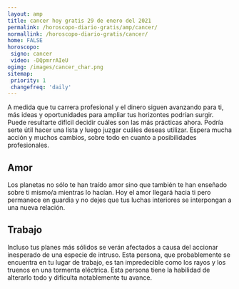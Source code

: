 ```yaml
---
layout: amp
title: cancer hoy gratis 29 de enero del 2021 
permalink: /horoscopo-diario-gratis/amp/cancer/
normallink: /horoscopo-diario-gratis/cancer/
home: FALSE
horoscopo:
 signo: cancer
 video: -DQpmrrAIeU
ogimg: /images/cancer_char.png
sitemap:
 priority: 1
 changefreq: 'daily'
---
```



A medida que tu carrera profesional y el dinero siguen avanzando para ti, más ideas y oportunidades para ampliar tus horizontes podrían surgir. Puede resultarte difícil decidir cuáles son las más prácticas ahora. Podría serte útil hacer una lista y luego juzgar cuáles deseas utilizar. Espera mucha acción y muchos cambios, sobre todo en cuanto a posibilidades profesionales.

## Amor

Los planetas no sólo te han traído amor sino que también te han enseñado sobre ti mismo/a mientras lo hacían. Hoy el amor llegará hacia ti pero permanece en guardia y no dejes que tus luchas interiores se interpongan a una nueva relación.

## Trabajo

Incluso tus planes más sólidos se verán afectados a causa del accionar inesperado de una especie de intruso. Esta persona, que probablemente se encuentra en tu lugar de trabajo, es tan impredecible como los rayos y los truenos en una tormenta eléctrica. Esta persona tiene la habilidad de alterarlo todo y dificulta notablemente tu avance.